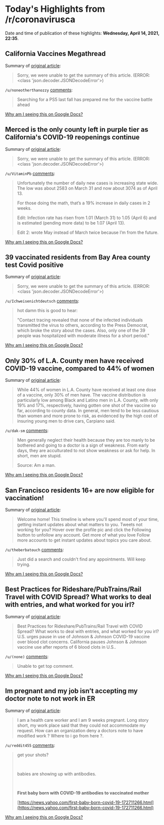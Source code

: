 # Today's Highlights from /r/coronavirusca

Date and time of publication of these highlights: **Wednesday, April 14, 2021, 22:35**.

## California Vaccines Megathread

Summary of [original article](https://www.reddit.com/r/CoronavirusCA/comments/l35yck/california_vaccines_megathread/):

> Sorry, we were unable to get the summary of this article. (ERROR: <class 'json.decoder.JSONDecodeError'>)

`/u/noneotherthanozzy` [comments](https://www.reddit.com/r/CoronavirusCA/comments/l35yck/california_vaccines_megathread/):

> Searching for a PS5 last fall has prepared me for the vaccine battle ahead

[Why am I seeing this on Google Docs?](https://docs.google.com/document/d/1Dc6We63vOXIZsc0op-Bt4abqkYjXzOigalQqFxmvvbM/edit?usp=sharing)

## Merced is the only county left in purple tier as California's COVID-19 reopenings continue

Summary of [original article](https://www.latimes.com/california/story/2021-04-13/1-california-county-in-purple-tier-amid-covid-reopenings):

> Sorry, we were unable to get the summary of this article. (ERROR: <class 'json.decoder.JSONDecodeError'>)

`/u/VitaminPb` [comments](https://www.reddit.com/r/CoronavirusCA/comments/mqxa73/merced_is_the_only_county_left_in_purple_tier_as/):

> Unfortunately the number of daily new cases is increasing state wide. The low was about 2583 on March 31 and now about 3074 as of April 13. 
> 
> For those doing the math, that’s a 19% increase in daily cases in 2 weeks.
> 
> Edit: Infection rate has risen from 1.01 (March 31) to 1.05 (April 6) and is estimated (pending more data) to be 1.07 (April 13).
> 
> Edit 2: wrote May instead of March twice because I’m from the future.

[Why am I seeing this on Google Docs?](https://docs.google.com/document/d/1Dc6We63vOXIZsc0op-Bt4abqkYjXzOigalQqFxmvvbM/edit?usp=sharing)

## 39 vaccinated residents from Bay Area county test Covid positive

Summary of [original article](https://www.reddit.com/r/CoronavirusCA/comments/mr1dwf/39_vaccinated_residents_from_bay_area_county_test/):

> Sorry, we were unable to get the summary of this article. (ERROR: <class 'json.decoder.JSONDecodeError'>)

`/u/Ichweisenichtdeutsch` [comments](https://www.reddit.com/r/CoronavirusCA/comments/mr1dwf/39_vaccinated_residents_from_bay_area_county_test/):

> hot damn this is good to hear:
> 
> "Contact tracing revealed that none of the infected individuals transmitted the virus to others, according to the Press Democrat, which broke the story about the cases. Also, only one of the 39 people was hospitalized with moderate illness for a short period."

[Why am I seeing this on Google Docs?](https://docs.google.com/document/d/1Dc6We63vOXIZsc0op-Bt4abqkYjXzOigalQqFxmvvbM/edit?usp=sharing)

## Only 30% of L.A. County men have received COVID-19 vaccine, compared to 44% of women

Summary of [original article](https://www.latimes.com/california/story/2021-04-14/low-covid-19-vaccination-rates-among-men):

> While 44% of women in L.A. County have received at least one dose of a vaccine, only 30% of men have. The vaccine distribution is particularly low among Black and Latino men in L.A. County, with only 19% and 17%, respectively, having gotten one shot of the vaccine so far, according to county data. In general, men tend to be less cautious than women and more prone to risk, as evidenced by the high cost of insuring young men to drive cars, Carpiano said.

`/u/dak-sm` [comments](https://www.reddit.com/r/CoronavirusCA/comments/mr0vaj/only_30_of_la_county_men_have_received_covid19/):

> Men generally neglect their health because they are too manly to be bothered and going to a doctor is a sign of weakness.  From early days, they are acculturated to not show weakness or ask for help.  In short, men are stupid.
> 
> Source: Am a man.

[Why am I seeing this on Google Docs?](https://docs.google.com/document/d/1Dc6We63vOXIZsc0op-Bt4abqkYjXzOigalQqFxmvvbM/edit?usp=sharing)

## San Francisco residents 16+ are now eligible for vaccination!

Summary of [original article](https://twitter.com/londonbreed/status/1382077582577831936?s=21):

> Welcome home! This timeline is where you'll spend most of your time, getting instant updates about what matters to you. Tweets not working for you? Hover over the profile pic and click the Following button to unfollow any account. Get more of what you love Follow more accounts to get instant updates about topics you care about.

`/u/theberbatouch` [comments](https://www.reddit.com/r/CoronavirusCA/comments/mqdl4u/san_francisco_residents_16_are_now_eligible_for/):

> Just did a search and couldn't find any appointments. Will keep trying.

[Why am I seeing this on Google Docs?](https://docs.google.com/document/d/1Dc6We63vOXIZsc0op-Bt4abqkYjXzOigalQqFxmvvbM/edit?usp=sharing)

## Best Practices for Rideshare/PubTrains/Rail Travel with COVID Spread? What works to deal with entries, and what worked for you irl?

Summary of [original article](https://www.reddit.com/r/CoronavirusCA/comments/mr8ap3/best_practices_for_ridesharepubtrainsrail_travel/):

> Best Practices for Rideshare/PubTrains/Rail Travel with COVID Spread? What works to deal with entries, and what worked for you irl? U.S. urges pause in use of Johnson & Johnson COVID-19 vaccine over blood clot concerns. California pauses Johnson & Johnson vaccine use after reports of 6 blood clots in U.S..

`/u/(none)` [comments](https://www.reddit.com/r/CoronavirusCA/comments/mr8ap3/best_practices_for_ridesharepubtrainsrail_travel/):

> Unable to get top comment.

[Why am I seeing this on Google Docs?](https://docs.google.com/document/d/1Dc6We63vOXIZsc0op-Bt4abqkYjXzOigalQqFxmvvbM/edit?usp=sharing)

## Im pregnant and my job isn’t accepting my doctor note to not work in ER

Summary of [original article](https://www.reddit.com/r/CoronavirusCA/comments/mr6tvs/im_pregnant_and_my_job_isnt_accepting_my_doctor/):

> I am a health care worker and I am 9 weeks pregnant. Long story short, my work place said that they could not accommodate my request. How can an organization deny a doctors note to have modified work ? Where to i go from here ?.

`/u/reddit455` [comments](https://www.reddit.com/r/CoronavirusCA/comments/mr6tvs/im_pregnant_and_my_job_isnt_accepting_my_doctor/):

> get your shots?
> 
> &#x200B;
> 
> babies are showing up with antibodies. 
> 
> &#x200B;
> 
> **First baby born with COVID-19 antibodies to vaccinated mother**
> 
> [https://news.yahoo.com/first-baby-born-covid-19-172711266.html](https://news.yahoo.com/first-baby-born-covid-19-172711266.html)

[Why am I seeing this on Google Docs?](https://docs.google.com/document/d/1Dc6We63vOXIZsc0op-Bt4abqkYjXzOigalQqFxmvvbM/edit?usp=sharing)

